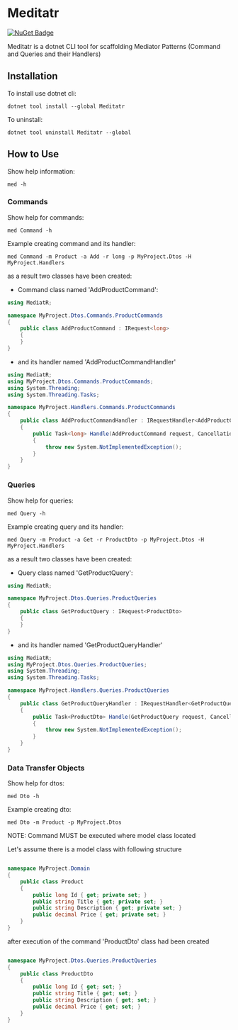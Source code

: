 # Meditatr

[![NuGet Badge](https://buildstats.info/nuget/Meditatr)](https://www.nuget.org/packages/Meditatr/)

Meditatr is a dotnet CLI tool for scaffolding Mediator Patterns (Command and Queries and their Handlers)

## Installation

To install use dotnet cli:

```
dotnet tool install --global Meditatr
```

To uninstall:

```
dotnet tool uninstall Meditatr --global
```

## How to Use

Show help information:

```
med -h
```
### Commands

Show help for commands:

```
med Command -h
```

Example creating command and its handler:

```
med Command -m Product -a Add -r long -p MyProject.Dtos -H MyProject.Handlers
```
as a result two classes have been created:

* Command class named 'AddProductCommand':

```c#
using MediatR;

namespace MyProject.Dtos.Commands.ProductCommands
{
    public class AddProductCommand : IRequest<long>
    {
    }
}
```

* and its handler named 'AddProductCommandHandler'

```c#
using MediatR;
using MyProject.Dtos.Commands.ProductCommands;
using System.Threading;
using System.Threading.Tasks;

namespace MyProject.Handlers.Commands.ProductCommands
{
    public class AddProductCommandHandler : IRequestHandler<AddProductCommand, long>
    {
        public Task<long> Handle(AddProductCommand request, CancellationToken cancellationToken)
        {
            throw new System.NotImplementedException();
        }
    }
}
```

### Queries

Show help for queries:

```
med Query -h
```

Example creating query and its handler:

```
med Query -m Product -a Get -r ProductDto -p MyProject.Dtos -H MyProject.Handlers
```
as a result two classes have been created:

* Query class named 'GetProductQuery':

```c#
using MediatR;

namespace MyProject.Dtos.Queries.ProductQueries
{
    public class GetProductQuery : IRequest<ProductDto>
    {
    }
}
```

* and its handler named 'GetProductQueryHandler'

```c#
using MediatR;
using MyProject.Dtos.Queries.ProductQueries;
using System.Threading;
using System.Threading.Tasks;

namespace MyProject.Handlers.Queries.ProductQueries
{
    public class GetProductQueryHandler : IRequestHandler<GetProductQuery, ProductDto>
    {
        public Task<ProductDto> Handle(GetProductQuery request, CancellationToken cancellationToken)
        {
            throw new System.NotImplementedException();
        }
    }
}
```

### Data Transfer Objects 

Show help for dtos:

```
med Dto -h
```

Example creating dto:

```
med Dto -m Product -p MyProject.Dtos
```
NOTE: Command MUST be executed where model class located

Let's assume there is a model class with following structure

```c#

namespace MyProject.Domain
{
    public class Product
    {
        public long Id { get; private set; }
        public string Title { get; private set; }
        public string Description { get; private set; }
        public decimal Price { get; private set; }
    }
}
```

after execution of the command 'ProductDto' class had been created

```c#

namespace MyProject.Dtos.Queries.ProductQueries
{
    public class ProductDto
    {
        public long Id { get; set; }
        public string Title { get; set; }
        public string Description { get; set; }
        public decimal Price { get; set; }
    }
}
```
